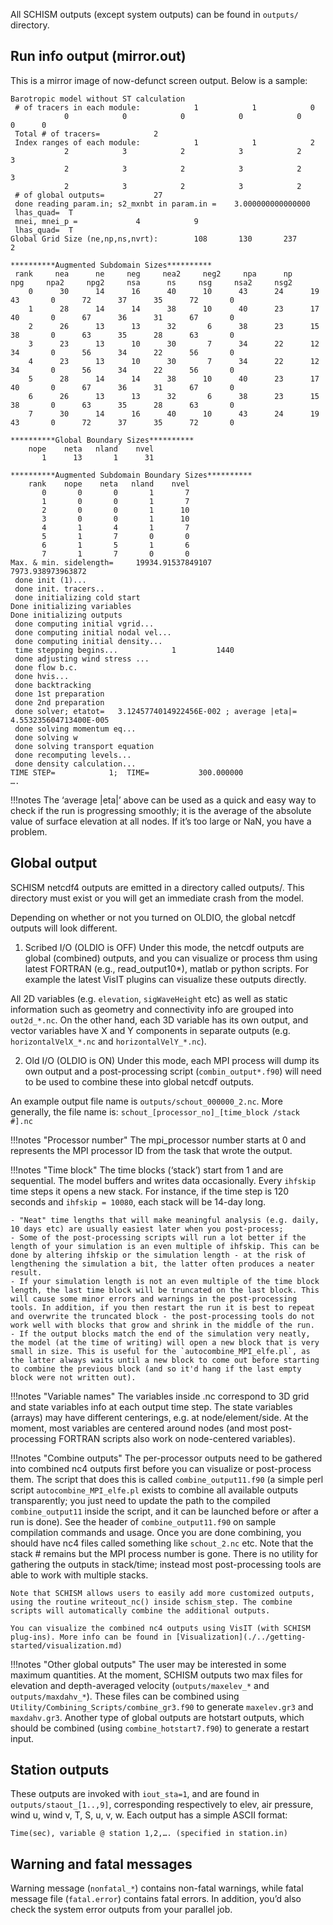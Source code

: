 All SCHISM outputs (except system outputs) can be found in `outputs/` directory.

## Run info output (mirror.out)
This is a mirror image of now-defunct screen output. Below is a sample:

```
Barotropic model without ST calculation
 # of tracers in each module:            1            1            0
            0            0            0            0            0            0      0
 Total # of tracers=            2
 Index ranges of each module:            1            1            2
            2            3            2            3            2            3
            2            3            2            3            2            3
            2            3            2            3            2
 # of global outputs=           27
 done reading param.in; s2_mxnbt in param.in =    3.000000000000000
 lhas_quad=  T
 mnei, mnei_p =             4            9
 lhas_quad=  T
Global Grid Size (ne,np,ns,nvrt):        108       130       237         2

**********Augmented Subdomain Sizes**********
 rank     nea      ne     neg     nea2     neg2     npa      np     npg     npa2     npg2     nsa      ns     nsg     nsa2     nsg2
    0      30      14      16      40      10      43      24      19      43       0      72      37      35      72       0
    1      28      14      14      38      10      40      23      17      40       0      67      36      31      67       0
    2      26      13      13      32       6      38      23      15      38       0      63      35      28      63       0
    3      23      13      10      30       7      34      22      12      34       0      56      34      22      56       0
    4      23      13      10      30       7      34      22      12      34       0      56      34      22      56       0
    5      28      14      14      38      10      40      23      17      40       0      67      36      31      67       0
    6      26      13      13      32       6      38      23      15      38       0      63      35      28      63       0
    7      30      14      16      40      10      43      24      19      43       0      72      37      35      72       0

**********Global Boundary Sizes**********
    nope    neta   nland    nvel
       1      13       1      31

**********Augmented Subdomain Boundary Sizes**********
    rank    nope    neta   nland    nvel
       0       0       0       1       7
       1       0       0       1       7
       2       0       0       1      10
       3       0       0       1      10
       4       1       4       1       7
       5       1       7       0       0
       6       1       5       1       6
       7       1       7       0       0
Max. & min. sidelength=     19934.91537849107         7973.938973963872
 done init (1)...
 done init. tracers..
 done initializing cold start
Done initializing variables
Done initializing outputs
 done computing initial vgrid...
 done computing initial nodal vel...
 done computing initial density...
 time stepping begins...            1         1440
 done adjusting wind stress ...
 done flow b.c.
 done hvis...
 done backtracking
 done 1st preparation
 done 2nd preparation
 done solver; etatot=   3.1245774014922456E-002 ; average |eta|=  4.553235604713400E-005
 done solving momentum eq...
 done solving w
 done solving transport equation
 done recomputing levels...
 done density calculation...
TIME STEP=            1;  TIME=           300.000000
….
```

!!!notes
    The ‘average |eta|’ above can be used as a quick and easy way to check if the run is progressing smoothly; it is the average of the absolute value of surface elevation at all nodes. If it’s too large or NaN, you have a problem.

## Global output
SCHISM netcdf4 outputs are emitted in a directory called outputs/. This directory must exist or you 
will get an immediate crash from the model. 

Depending on whether or not you turned on OLDIO, the global netcdf outputs will look different.

1) Scribed I/O (OLDIO is OFF)
Under this mode, the netcdf outputs are global (combined) outputs, and you can visualize or process thm
 using latest FORTRAN (e.g., read_output10*), matlab or python scripts. 
For example the latest VisIT plugins can visualize these outputs directly.

All 2D variables (e.g. `elevation`, `sigWaveHeight` etc) as well as static information such as geometry
 and connectivity info are grouped into `out2d_*.nc`. On the other hand, each 3D variable has its own 
 output, and vector variables have X and  Y components in separate outputs (e.g. `horizontalVelX_*.nc` and
 `horizontalVelY_*.nc`).

2) Old I/O (OLDIO is ON)
Under this mode, each MPI process will dump its own output and a post-processing script (`combin_output*.f90`)
 will need to be used to combine these into global netcdf outputs.  

An example output file name is `outputs/schout_000000_2.nc`. More generally, the file name is: `schout_[processor_no]_[time_block /stack #].nc`

!!!notes "Processor number"
    The mpi_processor number starts at 0 and represents the MPI processor ID from the task that wrote the output. 

!!!notes "Time block" 
    The time blocks (‘stack’) start from 1 and are sequential. The model buffers and writes data occasionally. Every `ihfskip` time steps it opens a new stack. For instance, if the time step is 120 seconds and `ihfskip = 10080`, each stack will be 14-day long.

    - "Neat" time lengths that will make meaningful analysis (e.g. daily, 10 days etc) are usually easiest later when you post-process;
    - Some of the post-processing scripts will run a lot better if the length of your simulation is an even multiple of ihfskip. This can be done by altering ihfskip or the simulation length - at the risk of lengthening the simulation a bit, the latter often produces a neater result.
    - If your simulation length is not an even multiple of the time block length, the last time block will be truncated on the last block. This will cause some minor errors and warnings in the post-processing tools. In addition, if you then restart the run it is best to repeat and overwrite the truncated block - the post-processing tools do not work well with blocks that grow and shrink in the middle of the run.
    - If the output blocks match the end of the simulation very neatly, the model (at the time of writing) will open a new block that is very small in size. This is useful for the `autocombine_MPI_elfe.pl`, as the latter always waits until a new block to come out before starting to combine the previous block (and so it'd hang if the last empty block were not written out).

!!!notes "Variable names"
    The variables inside .nc correspond to 3D grid and state variables info at each output time step. The state variables (arrays) may have different centerings, e.g. at node/element/side. At the moment, most variables are centered around nodes (and most post-processing FORTRAN scripts also work on node-centered variables).

!!!notes "Combine outputs"
    The per-processor outputs need to be gathered into combined nc4 outputs first before you can visualize or post-process them. The script that does this is called `combine_output11.f90` (a simple perl script `autocombine_MPI_elfe.pl` exists to combine all available outputs transparently; you just need to update the path to the compiled `combine_output11` inside the script, and it can be launched before or after a run is done). See the header of `combine_output11.f90` on sample compilation commands and usage. Once you are done combining, you should have nc4 files called something like `schout_2.nc` etc. Note that the stack # remains but the MPI process number is gone. There is no utility for gathering the outputs in stack/time; instead most post-processing tools are able to work with multiple stacks.

    Note that SCHISM allows users to easily add more customized outputs, using the routine writeout_nc() inside schism_step. The combine scripts will automatically combine the additional outputs.

    You can visualize the combined nc4 outputs using VisIT (with SCHISM plug-ins). More info can be found in [Visualization](./../getting-started/visualization.md)

!!!notes "Other global outputs"
    The user may be interested in some maximum quantities. At the moment, SCHISM outputs two max files for elevation and depth-averaged velocity (`outputs/maxelev_*` and `outputs/maxdahv_*`). These files can be combined using `Utility/Combining_Scripts/combine_gr3.f90` to generate `maxelev.gr3` and `maxdahv.gr3`. Another type of global outputs are hotstart outputs, which should be combined (using `combine_hotstart7.f90`) to generate a restart input.

## Station outputs
These outputs are invoked with `iout_sta=1`, and are found in `outputs/staout_[1..,9]`, corresponding respectively to elev, air pressure, wind u, wind v, T, S, u, v, w. Each output has a simple ASCII format:

```
Time(sec), variable @ station 1,2,…. (specified in station.in)
```

## Warning and fatal messages
Warning message (`nonfatal_*`) contains non-fatal warnings, while fatal message file (`fatal.error`) contains fatal errors. In addition, you’d also check the system error outputs from your parallel job.

